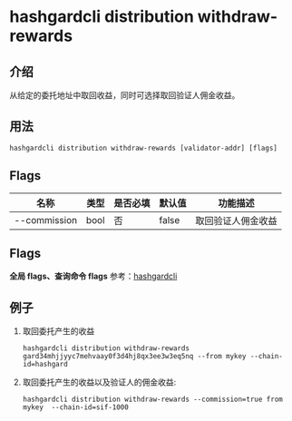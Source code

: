 # hashgardcli distribution withdraw-rewards

## 介绍

从给定的委托地址中取回收益，同时可选择取回验证人佣金收益。

## 用法

```
hashgardcli distribution withdraw-rewards [validator-addr] [flags]
```

## Flags

| 名称                | 类型   | 是否必填 | 默认值  | 功能描述        |
| --------------------- | -----  | -------- | -------- | ------------ |
| --commission | bool | 否 | false  | 取回验证人佣金收益 |

## Flags

 **全局 flags、查询命令 flags** 参考：[hashgardcli](../README.md)

## 例子

1. 取回委托产生的收益
    ```
    hashgardcli distribution withdraw-rewards gard34mhjjyyc7mehvaay0f3d4hj8qx3ee3w3eq5nq --from mykey --chain-id=hashgard
    ```
2. 取回委托产生的收益以及验证人的佣金收益:
    ```
    hashgardcli distribution withdraw-rewards --commission=true from mykey  --chain-id=sif-1000
    ```
